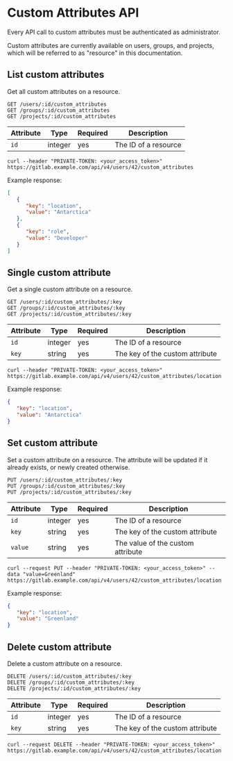 # Custom Attributes API

Every API call to custom attributes must be authenticated as administrator.

Custom attributes are currently available on users, groups, and projects,
which will be referred to as "resource" in this documentation.

## List custom attributes

Get all custom attributes on a resource.

```
GET /users/:id/custom_attributes
GET /groups/:id/custom_attributes
GET /projects/:id/custom_attributes
```

| Attribute | Type | Required | Description |
| --------- | ---- | -------- | ----------- |
| `id` | integer | yes | The ID of a resource |

```shell
curl --header "PRIVATE-TOKEN: <your_access_token>" https://gitlab.example.com/api/v4/users/42/custom_attributes
```

Example response:

```json
[
   {
      "key": "location",
      "value": "Antarctica"
   },
   {
      "key": "role",
      "value": "Developer"
   }
]
```

## Single custom attribute

Get a single custom attribute on a resource.

```
GET /users/:id/custom_attributes/:key
GET /groups/:id/custom_attributes/:key
GET /projects/:id/custom_attributes/:key
```

| Attribute | Type | Required | Description |
| --------- | ---- | -------- | ----------- |
| `id` | integer | yes | The ID of a resource |
| `key` | string | yes | The key of the custom attribute |

```shell
curl --header "PRIVATE-TOKEN: <your_access_token>" https://gitlab.example.com/api/v4/users/42/custom_attributes/location
```

Example response:

```json
{
   "key": "location",
   "value": "Antarctica"
}
```

## Set custom attribute

Set a custom attribute on a resource. The attribute will be updated if it already exists,
or newly created otherwise.

```
PUT /users/:id/custom_attributes/:key
PUT /groups/:id/custom_attributes/:key
PUT /projects/:id/custom_attributes/:key
```

| Attribute | Type | Required | Description |
| --------- | ---- | -------- | ----------- |
| `id` | integer | yes | The ID of a resource |
| `key` | string | yes | The key of the custom attribute |
| `value` | string | yes | The value of the custom attribute |

```shell
curl --request PUT --header "PRIVATE-TOKEN: <your_access_token>" --data "value=Greenland" https://gitlab.example.com/api/v4/users/42/custom_attributes/location
```

Example response:

```json
{
   "key": "location",
   "value": "Greenland"
}
```

## Delete custom attribute

Delete a custom attribute on a resource.

```
DELETE /users/:id/custom_attributes/:key
DELETE /groups/:id/custom_attributes/:key
DELETE /projects/:id/custom_attributes/:key
```

| Attribute | Type | Required | Description |
| --------- | ---- | -------- | ----------- |
| `id` | integer | yes | The ID of a resource |
| `key` | string | yes | The key of the custom attribute |

```shell
curl --request DELETE --header "PRIVATE-TOKEN: <your_access_token>" https://gitlab.example.com/api/v4/users/42/custom_attributes/location
```
